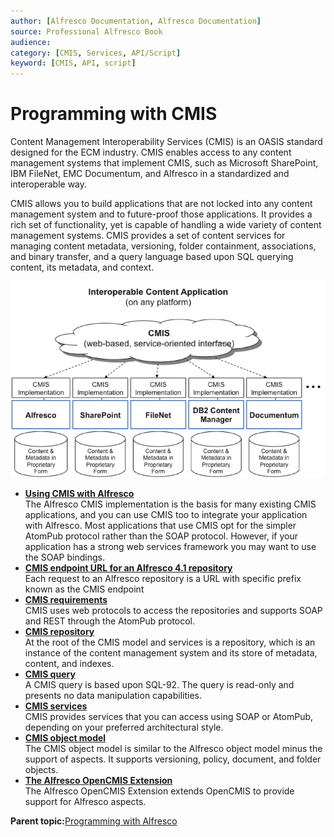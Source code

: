 ```yaml
---
author: [Alfresco Documentation, Alfresco Documentation]
source: Professional Alfresco Book
audience: 
category: [CMIS, Services, API/Script]
keyword: [CMIS, API, script]
---
```


# Programming with CMIS

Content Management Interoperability Services \(CMIS\) is an OASIS standard designed for the ECM industry. CMIS enables access to any content management systems that implement CMIS, such as Microsoft SharePoint, IBM FileNet, EMC Documentum, and Alfresco in a standardized and interoperable way.

CMIS allows you to build applications that are not locked into any content management system and to future-proof those applications. It provides a rich set of functionality, yet is capable of handling a wide variety of content management systems. CMIS provides a set of content services for managing content metadata, versioning, folder containment, associations, and binary transfer, and a query language based upon SQL querying content, its metadata, and context.

![](../images/cmis-highlevel-overview.png)

-   **[Using CMIS with Alfresco](../concepts/cmis-and-alfresco.md)**  
The Alfresco CMIS implementation is the basis for many existing CMIS applications, and you can use CMIS too to integrate your application with Alfresco. Most applications that use CMIS opt for the simpler AtomPub protocol rather than the SOAP protocol. However, if your application has a strong web services framework you may want to use the SOAP bindings.
-   **[CMIS endpoint URL for an Alfresco 4.1 repository](../concepts/cmis-41-endpoint.md)**  
Each request to an Alfresco repository is a URL with specific prefix known as the CMIS endpoint
-   **[CMIS requirements](../concepts/cmis-requirements.md)**  
CMIS uses web protocols to access the repositories and supports SOAP and REST through the AtomPub protocol.
-   **[CMIS repository](../concepts/cmis-concepts.md)**  
 At the root of the CMIS model and services is a repository, which is an instance of the content management system and its store of metadata, content, and indexes.
-   **[CMIS query](../concepts/cmis-query.md)**  
A CMIS query is based upon SQL-92. The query is read-only and presents no data manipulation capabilities.
-   **[CMIS services](../concepts/cmis-services-about.md)**  
CMIS provides services that you can access using SOAP or AtomPub, depending on your preferred architectural style.
-   **[CMIS object model](../concepts/cmis-objects.md)**  
The CMIS object model is similar to the Alfresco object model minus the support of aspects. It supports versioning, policy, document, and folder objects.
-   **[The Alfresco OpenCMIS Extension](../concepts/opencmis-ext-intro.md)**  
 The Alfresco OpenCMIS Extension extends OpenCMIS to provide support for Alfresco aspects.

**Parent topic:**[Programming with Alfresco](../concepts/programming-intro.md)

